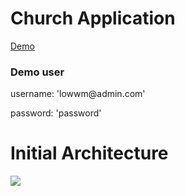 # Church Application
<a href="https://congregation-suite.vercel.app/dashboard/users">Demo</a>

<h3>Demo user</h3>
<p>username:   'lowwm@admin.com'</p>
<p>password: 'password' </p>


# Initial Architecture

<img src="https://firebasestorage.googleapis.com/v0/b/mysite-a8cf4.appspot.com/o/be960c20-cb20-435c-a0e8-c1418f9efe64%2Fthumbnail%2F0be960c20-cb20-435c-a0e8-c1418f9efe64%2FArchitecture.png?alt=media&token=7d8e70e6-661f-4a75-91cc-acf303fd4b89" />
